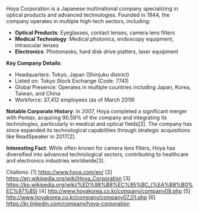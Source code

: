 Hoya Corporation is a Japanese multinational company specializing in optical products and advanced technologies. Founded in 1944, the company operates in multiple high-tech sectors, including:

- **Optical Products**: Eyeglasses, contact lenses, camera lens filters
- **Medical Technology**: Medical photonics, endoscopy equipment, intraocular lenses
- **Electronics**: Photomasks, hard disk drive platters, laser equipment

**Key Company Details**:
- Headquarters: Tokyo, Japan (Shinjuku district)
- Listed on: Tokyo Stock Exchange (Code: 7741)
- Global Presence: Operates in multiple countries including Japan, Korea, Taiwan, and China
- Workforce: 37,412 employees (as of March 2019)

**Notable Corporate History**:
In 2007, Hoya completed a significant merger with Pentax, acquiring 90.59% of the company and integrating its technologies, particularly in medical and optical fields[2]. The company has since expanded its technological capabilities through strategic acquisitions like ReadSpeaker in 2017[2].

**Interesting Fact**: While often known for camera lens filters, Hoya has diversified into advanced technological sectors, contributing to healthcare and electronics industries worldwide[3].

Citations:
[1] https://www.hoya.com/en/
[2] https://en.wikipedia.org/wiki/Hoya_Corporation
[3] https://ko.wikipedia.org/wiki/%ED%98%B8%EC%95%BC_(%EA%B8%B0%EC%97%85)
[4] http://www.hoyakorea.co.kr/company/company09.php
[5] http://www.hoyakorea.co.kr/company/company07_01.php
[6] https://kr.linkedin.com/company/hoya-corporation